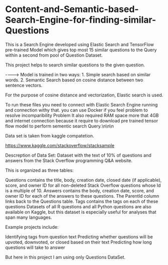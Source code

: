 # Content-and-Semantic-based-Search-Engine-for-finding-similar-Questions
This is a Search Engine developed using Elastic Search and
TensorFlow pre-trained Model which gives top most 15
similar questions to the Query within a second from pool of Question Dataset.


This project helps to search similar questions to the given question.

----> Model is trained in two ways: 1. Simple search based on similar words. 2. Semantic Search based on cosine distance between two sentence vectors.

For the purpose of cosine distance and vectorization, Elastic search is used.

To run these files you need to connect with Elastic Search Engine running and connection withy that.
you can use Docker if you feel problem to resolve incomparibility Problem
It also required RAM space more that 4GB and internet connection because it require to download pre trained tensor flow model to perform sementic search Query.\n\n\n


Data set is taken from kaggle compatetion.

https://www.kaggle.com/stackoverflow/stacksample

Descreption of Data Set:
Dataset with the text of 10% of questions and answers from the Stack Overflow programming Q&A website.

This is organized as three tables:

Questions contains the title, body, creation date, closed date (if applicable), score, and owner ID for all non-deleted Stack Overflow questions whose Id is a multiple of 10.
Answers contains the body, creation date, score, and owner ID for each of the answers to these questions. The ParentId column links back to the Questions table.
Tags contains the tags on each of these questions
Datasets of all R questions and all Python questions are also available on Kaggle, but this dataset is especially useful for analyses that span many languages.

Example projects include:

Identifying tags from question text
Predicting whether questions will be upvoted, downvoted, or closed based on their text
Predicting how long questions will take to answer


But here in this project I am using only Questions DataSet.
